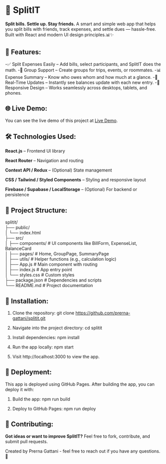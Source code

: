 # **🚀 SplitIT**

**Split bills. Settle up. Stay friends.**
A smart and simple web app that helps you split bills with friends, track expenses, and settle dues — hassle-free. Built with React and modern UI design principles.📊✨

## **🌟 Features:**
-✅ Split Expenses Easily – Add bills, select participants, and SplitIT does the math.
-👥 Group Support – Create groups for trips, events, or roommates.
-📊 Expense Summary – Know who owes whom and how much at a glance.
-🔔 Real-Time Updates – Instantly see balances update with each new entry.
-📱 Responsive Design – Works seamlessly across desktops, tablets, and phones.

## **🌐 Live Demo:**
You can see the live demo of this project at [Live Demo](https://prerna-gattani.github.io/react-splitIT/).

## **🛠 Technologies Used:**
**React.js** – Frontend UI library

**React Router** – Navigation and routing

**Context API / Redux** – (Optional) State management

**CSS / Tailwind / Styled Components** – Styling and responsive layout

**Firebase / Supabase / LocalStorage** – (Optional) For backend or persistence

## **📂 Project Structure:**
splitit/  
├── public/  
│   └── index.html  
├── src/  
│   ├── components/     # UI components like BillForm, ExpenseList, BalanceCard  
│   ├── pages/          # Home, GroupPage, SummaryPage  
│   ├── utils/          # Helper functions (e.g., calculation logic)  
│   ├── App.js          # Main component with routing  
│   ├── index.js        # App entry point  
│   └── styles.css      # Custom styles  
├── package.json        # Dependencies and scripts  
└── README.md           # Project documentation   


## **🏁 Installation:**

1. Clone the repository:
   git clone https://github.com/prerna-gattani/splitit.git

2. Navigate into the project directory:
   cd splitit

3. Install dependencies:
   npm install

4. Run the app locally:
   npm start

5. Visit http://localhost:3000 to view the app.

## **🚀 Deployment:**
This app is deployed using GitHub Pages. After building the app, you can deploy it with:

1. Build the app:
   npm run build

2. Deploy to GitHub Pages:
   npm run deploy


## **🤝 Contributing:**
**Got ideas or want to improve SplitIT?**
Feel free to fork, contribute, and submit pull requests.

Created by Prerna Gattani - feel free to reach out if you have any questions. 💬
